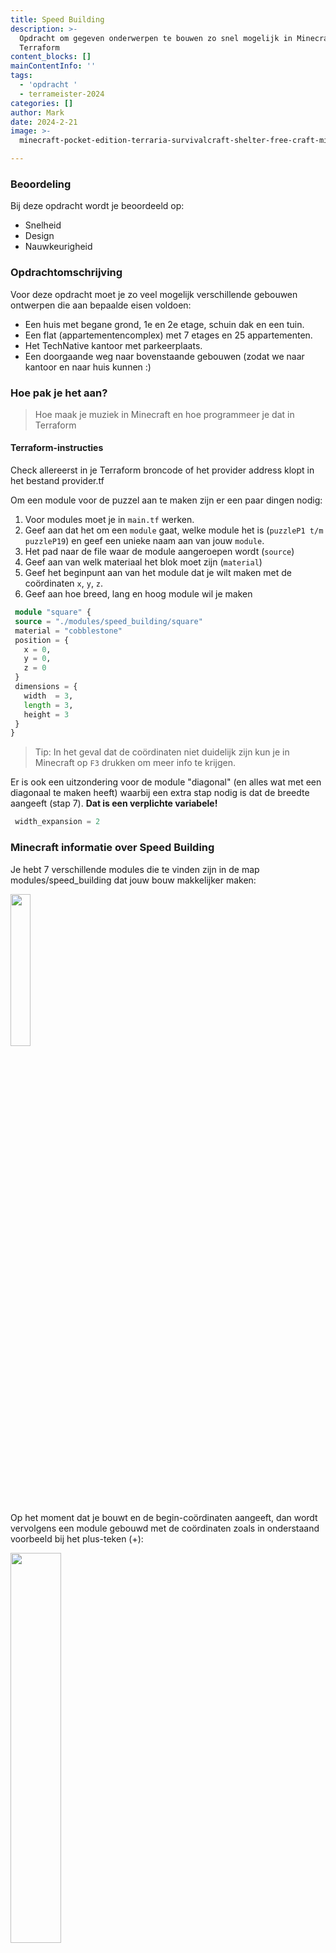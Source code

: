 ```yaml
---
title: Speed Building
description: >-
  Opdracht om gegeven onderwerpen te bouwen zo snel mogelijk in Minecraft met
  Terraform
content_blocks: []
mainContentInfo: ''
tags:
  - 'opdracht '
  - terrameister-2024
categories: []
author: Mark
date: 2024-2-21
image: >-
  minecraft-pocket-edition-terraria-survivalcraft-shelter-free-craft-mine-block-minecraft.jpg

---
```


### Beoordeling

Bij deze opdracht wordt je beoordeeld op:

- Snelheid
- Design
- Nauwkeurigheid

### Opdrachtomschrijving

Voor deze opdracht moet je zo veel mogelijk verschillende gebouwen ontwerpen die aan bepaalde eisen voldoen:

- Een huis met begane grond, 1e en 2e etage, schuin dak en een tuin.
- Een flat (appartementencomplex) met 7 etages en 25 appartementen.
- Het TechNative kantoor met parkeerplaats.
- Een doorgaande weg naar bovenstaande gebouwen (zodat we naar kantoor en naar huis kunnen :)

### Hoe pak je het aan?

> Hoe maak je muziek in Minecraft en hoe programmeer je dat in Terraform

#### Terraform-instructies

Check allereerst in je Terraform broncode of het provider address klopt in het bestand provider.tf

Om een module voor de puzzel aan te maken zijn er een paar dingen nodig:

1. Voor modules moet je in `main.tf` werken.
2. Geef aan dat het om een `module` gaat, welke module het is (`puzzleP1 t/m puzzleP19`) en geef een unieke naam aan van jouw `module`.
3. Het pad naar de file waar de module aangeroepen wordt (`source`)
4. Geef aan van welk materiaal het blok moet zijn (`material`)
5. Geef het beginpunt aan van het module dat je wilt maken met de coördinaten `x`, `y`, `z`.
6. Geef aan hoe breed, lang en hoog module wil je maken

```terraform
 module "square" {
 source = "./modules/speed_building/square"
 material = "cobblestone"
 position = {
   x = 0,
   y = 0,
   z = 0
 }
 dimensions = {
   width  = 3,
   length = 3,
   height = 3
 }
}
```

> Tip: In het geval dat de coördinaten niet duidelijk zijn kun je in Minecraft op `F3` drukken
> om meer info te krijgen.

Er is ook een uitzondering voor de module "diagonal" (en alles wat met een diagonaal te maken heeft) waarbij een extra stap nodig is dat de breedte aangeeft (stap 7). **Dat is een verplichte variabele!**

```terraform
 width_expansion = 2
```

### Minecraft informatie over Speed Building

Je hebt 7 verschillende modules die te vinden zijn in de map modules/speed_building dat jouw bouw makkelijker maken:

<img class="img-fluid" src="/images/modules1.png" width="25%" height="auto"/>

Op het moment dat je bouwt en de begin-coördinaten aangeeft, dan wordt vervolgens een module gebouwd met de coördinaten zoals in onderstaand voorbeeld bij het plus-teken (+):

<img class="img-fluid" src="/images/beginpunt1.png" width="40%" height="auto"/>

